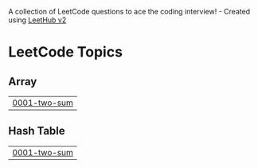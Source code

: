 A collection of LeetCode questions to ace the coding interview! - Created using [LeetHub v2](https://github.com/arunbhardwaj/LeetHub-2.0)
<!---LeetCode Topics Start-->
# LeetCode Topics
## Array
|  |
| ------- |
| [0001-two-sum](https://github.com/renushree30/LeetCode/tree/master/0001-two-sum) |
## Hash Table
|  |
| ------- |
| [0001-two-sum](https://github.com/renushree30/LeetCode/tree/master/0001-two-sum) |
<!---LeetCode Topics End-->